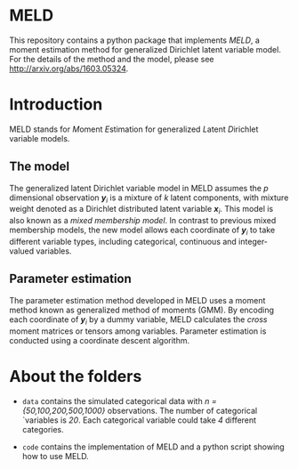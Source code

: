 # MELD

This repository contains a python package that implements _MELD_, a
moment estimation method for generalized Dirichlet latent variable
model.  For the details of the method and the model, please see
http://arxiv.org/abs/1603.05324.

# Introduction

MELD stands for *M*oment *E*stimation for generalized *L*atent
*D*irichlet variable models.


## The model

The generalized latent Dirichlet variable model in MELD assumes the
*p* dimensional observation **_y_**<sub>_i_</sub> is a mixture of *k*
latent components, with mixture weight denoted as a Dirichlet
distributed latent variable **_x_**<sub>_i_</sub>. This model is also
known as a *mixed membership model*. In contrast to previous mixed
membership models, the new model allows each coordinate of
**_y_**<sub>_i_</sub> to take different variable types, including
categorical, continuous and integer-valued variables.

## Parameter estimation

The parameter estimation method developed in MELD uses a moment method
known as generalized method of moments (GMM). By encoding each
coordinate of **_y_**<sub>_i_</sub> by a dummy variable, MELD
calculates the *cross* moment matrices or tensors among
variables. Parameter estimation is conducted using a coordinate
descent algorithm.

# About the folders

- `data` contains the simulated categorical data with *n =
{50,100,200,500,1000}* observations.  The number of categorical
`variables is *20*. Each categorical variable could take *4* different
categories.

- `code` contains the implementation of MELD and a python
script showing how to use MELD.




